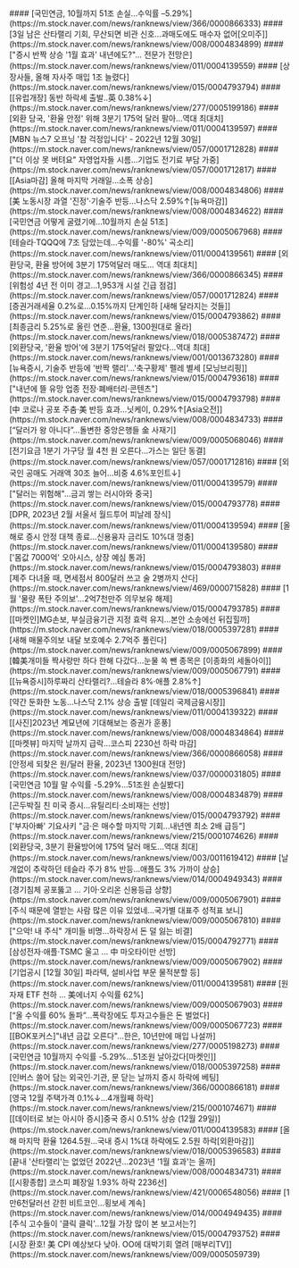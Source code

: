<head><meta charset="utf-8"><title>Vers : 20221230_2311 </title></head>
#### [국민연금, 10월까지 51조 손실…수익률 –5.29%](https://m.stock.naver.com/news/ranknews/view/366/0000866333)
#### [3일 남은 산타랠리 기회, 무산되면 비관 신호…과매도에도 매수자 없어[오미주]](https://m.stock.naver.com/news/ranknews/view/008/0004834899)
#### ["증시 반짝 상승 '1월 효과' 내년에도?"… 전문가 전망은](https://m.stock.naver.com/news/ranknews/view/011/0004139559)
#### [상장사들, 올해 자사주 매입 1조 늘렸다](https://m.stock.naver.com/news/ranknews/view/015/0004793794)
#### [[유럽개장] 동반 하락세 출발..英 0.38%↓](https://m.stock.naver.com/news/ranknews/view/277/0005199186)
#### [외환 당국, '환율 안정' 위해 3분기 175억 달러 팔아…역대 최대치](https://m.stock.naver.com/news/ranknews/view/011/0004139597)
#### [MBN 뉴스7 오프닝 '참 걱정입니다' - 2022년 12월 30일](https://m.stock.naver.com/news/ranknews/view/057/0001712828)
#### ["더 이상 못 버텨요" 자영업자들 시름…기업도 전기료 부담 가중](https://m.stock.naver.com/news/ranknews/view/057/0001712817)
#### [[Asia마감] 올해 마지막 거래일…소폭 상승](https://m.stock.naver.com/news/ranknews/view/008/0004834806)
#### [美 노동시장 과열 '진정'·기술주 반등…나스닥 2.59%↑[뉴욕마감]](https://m.stock.naver.com/news/ranknews/view/008/0004834622)
#### [국민연금 어떻게 굴렸기에...10월까지 손실 51조](https://m.stock.naver.com/news/ranknews/view/009/0005067968)
#### [테슬라·TQQQ에 7조 담았는데…수익률 '-80%' 곡소리](https://m.stock.naver.com/news/ranknews/view/011/0004139561)
#### [외환당국, 환율 방어에 3분기 175억달러 매도… 역대 최대치](https://m.stock.naver.com/news/ranknews/view/366/0000866345)
#### [위험성 4년 전 이미 경고…1,953개 시설 긴급 점검](https://m.stock.naver.com/news/ranknews/view/057/0001712824)
#### [증권거래세율 0.2%로…0.15%까지 단계인하 [새해 달라지는 것들]](https://m.stock.naver.com/news/ranknews/view/015/0004793862)
#### [최종금리 5.25%로 올린 연준…환율, 1300원대로 올라](https://m.stock.naver.com/news/ranknews/view/018/0005387472)
#### [외환당국, '환율 방어'에 3분기 175억달러 팔았다…역대 최대](https://m.stock.naver.com/news/ranknews/view/001/0013673280)
#### [뉴욕증시, 기술주 반등에 '반짝 랠리'…'축구황제' 펠레 별세 [모닝브리핑]](https://m.stock.naver.com/news/ranknews/view/015/0004793618)
#### ["내년에 뜰 유망 업종 전장·폐배터리·콘텐츠"](https://m.stock.naver.com/news/ranknews/view/015/0004793798)
#### [中 코로나 공포 주춤·美 반등 효과…닛케이, 0.29%↑[Asia오전]](https://m.stock.naver.com/news/ranknews/view/008/0004834733)
#### [“달러가 왕 아니다”…돌변한 중앙은행들 金 사재기](https://m.stock.naver.com/news/ranknews/view/009/0005068046)
#### [전기요금 1분기 가구당 월 4천 원 오른다…가스는 일단 동결](https://m.stock.naver.com/news/ranknews/view/057/0001712816)
#### [외국인 공매도 거래액 30조 늘어…비중 4.6%포인트↓](https://m.stock.naver.com/news/ranknews/view/011/0004139579)
#### ["달러는 위험해"…금괴 쌓는 러시아와 중국](https://m.stock.naver.com/news/ranknews/view/015/0004793778)
#### [DPR, 2023년 2월 서울서 월드투어 피날레 장식](https://m.stock.naver.com/news/ranknews/view/011/0004139594)
#### [올해로 증시 안정 대책 종료…신용융자 금리도 10%대 껑충](https://m.stock.naver.com/news/ranknews/view/011/0004139580)
#### ['몸값 7000억' 오아시스, 상장 예심 통과](https://m.stock.naver.com/news/ranknews/view/015/0004793803)
#### [제주 다녀올 때, 면세점서 800달러 쓰고 술 2병까지 산다](https://m.stock.naver.com/news/ranknews/view/469/0000715828)
#### [1월 '물량 폭탄 주의보'…2억7천만주 의무보유 해제](https://m.stock.naver.com/news/ranknews/view/015/0004793785)
#### [[마켓인]MG손보, 부실금융기관 지정 효력 유지…본안 소송에선 뒤집힐까](https://m.stock.naver.com/news/ranknews/view/018/0005397281)
#### [새해 매물주의보 내달 보호예수 2.7억주 풀린다](https://m.stock.naver.com/news/ranknews/view/009/0005067899)
#### [韓美개미들 짝사랑만 하다 한해 다갔다…눈물 쏙 뺀 종목은 [이종화의 세돌아이]](https://m.stock.naver.com/news/ranknews/view/009/0005067791)
#### [[뉴욕증시]하루짜리 산타랠리?…테슬라 8%·애플 2.8%↑](https://m.stock.naver.com/news/ranknews/view/018/0005396841)
#### [약간 둔화한 노동…나스닥 2.1% 상승 출발 [데일리 국제금융시장]](https://m.stock.naver.com/news/ranknews/view/011/0004139322)
#### [[사진]2023년 계묘년에 기대해보는 증권가 훈풍](https://m.stock.naver.com/news/ranknews/view/008/0004834864)
#### [[마켓뷰] 마지막 날까지 급락…코스피 2230선 하락 마감](https://m.stock.naver.com/news/ranknews/view/366/0000866058)
#### [안정세 되찾은 원/달러 환율, 2023년 1300원대 전망](https://m.stock.naver.com/news/ranknews/view/037/0000031805)
#### [국민연금 10월 말 수익률 -5.29%…51조원 손실봤다](https://m.stock.naver.com/news/ranknews/view/008/0004834879)
#### [곤두박질 친 미국 증시…유틸리티·소비재는 선방](https://m.stock.naver.com/news/ranknews/view/015/0004793792)
#### ['부자아빠' 기요사키 "금·은 매수할 마지막 기회...내년엔 최소 2배 급등"](https://m.stock.naver.com/news/ranknews/view/215/0001074626)
#### [외환당국, 3분기 환율방어에 175억 달러 매도…역대 최대](https://m.stock.naver.com/news/ranknews/view/003/0011619412)
#### [날개없이 추락하던 테슬라 주가 8% 반등...애플도 3% 가까이 상승](https://m.stock.naver.com/news/ranknews/view/014/0004949343)
#### [경기침체 공포뚫고 … 기아·오리온 신용등급 상향](https://m.stock.naver.com/news/ranknews/view/009/0005067901)
#### [주식 때문에 열받는 사람 많은 이유 있었네…국가별 대표주 성적표 보니](https://m.stock.naver.com/news/ranknews/view/009/0005067810)
#### ["으악! 내 주식" 개미들 비명…하락장서 돈 덜 잃는 비결](https://m.stock.naver.com/news/ranknews/view/015/0004792771)
#### [삼성전자·애플·TSMC 울고 … 中 마오타이만 선방](https://m.stock.naver.com/news/ranknews/view/009/0005067902)
#### [기업공시 [12월 30일] 파라텍, 설비사업 부문 물적분할 등](https://m.stock.naver.com/news/ranknews/view/011/0004139581)
#### [원자재 ETF 천하 … 美에너지 수익률 62%](https://m.stock.naver.com/news/ranknews/view/009/0005067903)
#### [“올 수익률 60% 돌파”...폭락장에도 투자고수들은 돈 벌었다](https://m.stock.naver.com/news/ranknews/view/009/0005067723)
#### [[BOK포커스]"내년 금값 오른다"…한은, 10년만에 매입 나설까](https://m.stock.naver.com/news/ranknews/view/277/0005198273)
#### [국민연금 10월까지 수익률 -5.29%…51조원 날아갔다[마켓인]](https://m.stock.naver.com/news/ranknews/view/018/0005397258)
#### [인버스 쓸어 담는 외국인·기관, 문 닫는 날까지 증시 하락에 베팅](https://m.stock.naver.com/news/ranknews/view/366/0000866181)
#### [영국 12월 주택가격 0.1%↓…4개월째 하락](https://m.stock.naver.com/news/ranknews/view/215/0001074671)
#### [[데이터로 보는 아시아 증시]중국 증시 0.51% 상승   (12월 29일)](https://m.stock.naver.com/news/ranknews/view/011/0004139583)
#### [올해 마지막 환율 1264.5원…국내 증시 1%대 하락에도 2.5원 하락[외환마감]](https://m.stock.naver.com/news/ranknews/view/018/0005396583)
#### [끝내 '산타랠리'는 없었던 2022년…2023년 '1월 효과'는 올까](https://m.stock.naver.com/news/ranknews/view/008/0004834731)
#### [[시황종합] 코스피 폐장일 1.93% 하락 2236선](https://m.stock.naver.com/news/ranknews/view/421/0006548056)
#### [1만6천달러선 갇힌 비트코인...횡보세 계속](https://m.stock.naver.com/news/ranknews/view/014/0004949435)
#### [주식 고수들이 '클릭 클릭'…12월 가장 많이 본 보고서는?](https://m.stock.naver.com/news/ranknews/view/015/0004793752)
#### [시장 환호! 美 CPI 예상보다 낮아. OO에 대박기회 열려 [매부리TV]](https://m.stock.naver.com/news/ranknews/view/009/0005059739)

